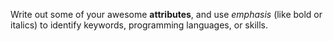 Write out some of your awesome **attributes**, and use *emphasis* (like bold or italics) to identify keywords, programming languages, or skills. 
